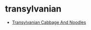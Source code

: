 # transylvanian

 * [Transylvanian Cabbage And Noodles](../index/t/transylvanian-cabbage-and-noodles.json)
